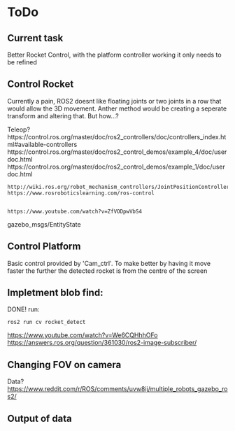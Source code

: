 # ToDo

## Current task
Better Rocket Control, with the platform controller working it only needs to be refined 

## Control Rocket
<p>Currently a pain, ROS2 doesnt like floating joints or two joints in a row that would allow the 3D movement. Anther method would be creating a seperate transform and altering that. But how...?</p>
    Teleop?
    https://control.ros.org/master/doc/ros2_controllers/doc/controllers_index.html#available-controllers
    https://control.ros.org/master/doc/ros2_control_demos/example_4/doc/userdoc.html
    https://control.ros.org/master/doc/ros2_control_demos/example_1/doc/userdoc.html 

    http://wiki.ros.org/robot_mechanism_controllers/JointPositionController
    https://www.rosroboticslearning.com/ros-control


    https://www.youtube.com/watch?v=ZfVODpwVbS4


gazebo_msgs/EntityState
        

## Control Platform
Basic control provided by 'Cam_ctrl'. To make better by having it move faster the further the detected rocket is from the centre of the screen

## Impletment blob find: 
DONE! run:
```
ros2 run cv rocket_detect
```

https://www.youtube.com/watch?v=We6CQHhhOFo
https://answers.ros.org/question/361030/ros2-image-subscriber/

## Changing FOV on camera

Data?
https://www.reddit.com/r/ROS/comments/uvw8ij/multiple_robots_gazebo_ros2/

## Output of data
